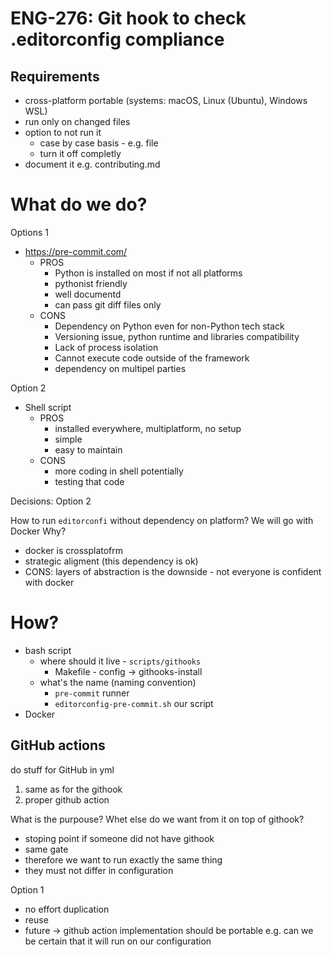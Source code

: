 # ENG-276: Git hook to check .editorconfig compliance

## Requirements

- cross-platform portable (systems: macOS, Linux (Ubuntu), Windows WSL)
- run only on changed files
- option to not run it
  - case by case basis - e.g. file
  - turn it off completly
- document it e.g. contributing.md

# What do we do?

Options 1

- https://pre-commit.com/
  - PROS
    - Python is installed on most if not all platforms
    - pythonist friendly
    - well documentd
    - can pass git diff files only
  - CONS
    - Dependency on Python even for non-Python tech stack
    - Versioning issue, python runtime and libraries compatibility
    - Lack of process isolation
    - Cannot execute code outside of the framework
    - dependency on multipel parties

Option 2

- Shell script
  - PROS
    - installed everywhere, multiplatform, no setup
    - simple
    - easy to maintain
  - CONS
    - more coding in shell potentially
    - testing that code

Decisions: Option 2

How to run `editorconfi` without dependency on platform?
We will go with Docker
Why?

- docker is crossplatofrm
- strategic aligment (this dependency is ok)
- CONS: layers of abstraction is the downside - not everyone is confident with docker

# How?

- bash script
  - where should it live - `scripts/githooks`
    - Makefile - config -> githooks-install
  - what's the name (naming convention)
    - `pre-commit` runner
    - `editorconfig-pre-commit.sh` our script
- Docker

## GitHub actions

do stuff for GitHub in yml

1. same as for the githook
2. proper github action

What is the purpouse? Whet else do we want from it on top of githook?

- stoping point if someone did not have githook
- same gate
- therefore we want to run exactly the same thing
- they must not differ in configuration

Option 1

- no effort duplication
- reuse
- future -> github action implementation should be portable e.g. can we be certain that it will run on our configuration
